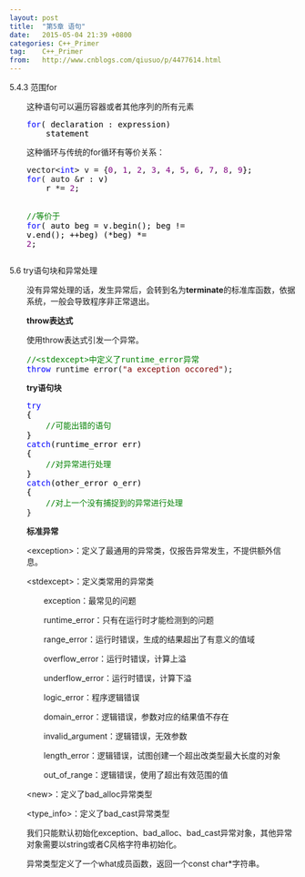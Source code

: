 ```yaml
---
layout: post
title:  "第5章 语句"
date:   2015-05-04 21:39 +0800
categories: C++_Primer
tag:    C++_Primer
from:   http://www.cnblogs.com/qiusuo/p/4477614.html
---
```

<p>5.4.3 范围for</p>
<p style="margin-left: 30px;">这种语句可以遍历容器或者其他序列的所有元素</p>
<div class="cnblogs_code" style="margin-left: 30px;">
<pre><span style="color: #0000ff;">for</span><span style="color: #000000;">( declaration : expression)
    statement</span></pre>
</div>
<p style="margin-left: 30px;">这种循环与传统的for循环有等价关系：</p>
<div class="cnblogs_code" style="margin-left: 30px;">
<pre>vector&lt;<span style="color: #0000ff;">int</span>&gt; v = {<span style="color: #800080;">0</span>, <span style="color: #800080;">1</span>, <span style="color: #800080;">2</span>, <span style="color: #800080;">3</span>, <span style="color: #800080;">4</span>, <span style="color: #800080;">5</span>, <span style="color: #800080;">6</span>, <span style="color: #800080;">7</span>, <span style="color: #800080;">8</span>, <span style="color: #800080;">9</span><span style="color: #000000;">};
</span><span style="color: #0000ff;">for</span>( auto &amp;<span style="color: #000000;">r : v)
    r </span>*= <span style="color: #800080;">2</span><span style="color: #000000;">;

</span><span style="color: #008000;">//</span><span style="color: #008000;">等价于</span>
<span style="color: #0000ff;">for</span>( auto beg = v.begin(); beg != v.end(); ++<span style="color: #000000;">beg)
    (</span>*beg) *= <span style="color: #800080;">2</span>;</pre>
</div>
<p>5.6 try语句块和异常处理</p>
<p style="margin-left: 30px;">没有异常处理的话，发生异常后，会转到名为<strong>terminate</strong>的标准库函数，依据系统，一般会导致程序非正常退出。</p>
<p style="margin-left: 30px;"><strong>throw表达式</strong></p>
<p style="margin-left: 30px;">使用throw表达式引发一个异常。</p>
<div class="cnblogs_code" style="margin-left: 30px;">
<pre><span style="color: #008000;">//</span><span style="color: #008000;">&lt;stdexcept&gt;中定义了runtime_error异常</span>
<span style="color: #0000ff;">throw</span> runtime_error(<span style="color: #800000;">"</span><span style="color: #800000;">a exception occored</span><span style="color: #800000;">"</span>);</pre>
</div>
<p style="margin-left: 30px;"><strong>try语句块</strong></p>
<div class="cnblogs_code" style="margin-left: 30px;">
<pre><span style="color: #0000ff;">try</span><span style="color: #000000;">
{
    </span><span style="color: #008000;">//</span><span style="color: #008000;">可能出错的语句</span>
<span style="color: #000000;">}
</span><span style="color: #0000ff;">catch</span><span style="color: #000000;">(runtime_error err)
{
    </span><span style="color: #008000;">//</span><span style="color: #008000;">对异常进行处理</span>
<span style="color: #000000;">}
</span><span style="color: #0000ff;">catch</span><span style="color: #000000;">(other_error o_err)
{
    </span><span style="color: #008000;">//</span><span style="color: #008000;">对上一个没有捕捉到的异常进行处理</span>
}</pre>
</div>
<p style="margin-left: 30px;"><strong>标准异常</strong></p>
<p style="margin-left: 30px;">&lt;exception&gt;：定义了最通用的异常类，仅报告异常发生，不提供额外信息。</p>
<p style="margin-left: 30px;">&lt;stdexcept&gt;：定义类常用的异常类</p>
<p style="margin-left: 60px;">exception：最常见的问题</p>
<p style="margin-left: 60px;">runtime_error：只有在运行时才能检测到的问题</p>
<p style="margin-left: 60px;">range_error：运行时错误，生成的结果超出了有意义的值域</p>
<p style="margin-left: 60px;">overflow_error：运行时错误，计算上溢</p>
<p style="margin-left: 60px;">underflow_error：运行时错误，计算下溢</p>
<p style="margin-left: 60px;">logic_error：程序逻辑错误</p>
<p style="margin-left: 60px;">domain_error：逻辑错误，参数对应的结果值不存在</p>
<p style="margin-left: 60px;">invalid_argument：逻辑错误，无效参数</p>
<p style="margin-left: 60px;">length_error：逻辑错误，试图创建一个超出改类型最大长度的对象</p>
<p style="margin-left: 60px;">out_of_range：逻辑错误，使用了超出有效范围的值</p>
<p style="margin-left: 30px;">&lt;new&gt;：定义了bad_alloc异常类型</p>
<p style="margin-left: 30px;">&lt;type_info&gt;：定义了bad_cast异常类型</p>
<p style="margin-left: 30px;">我们只能默认初始化exception、bad_alloc、bad_cast异常对象，其他异常对象需要以string或者C风格字符串初始化。</p>
<p style="margin-left: 30px;">异常类型定义了一个what成员函数，返回一个const char*字符串。</p>
